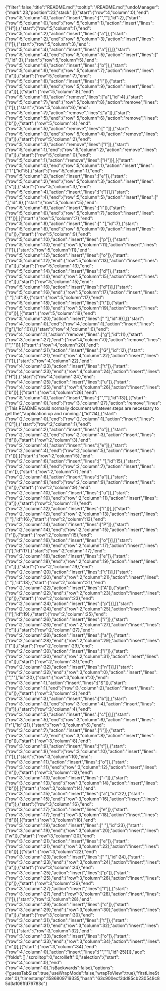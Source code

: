 {"filter":false,"title":"README.md","tooltip":"/README.md","undoManager":{"mark":23,"position":23,"stack":[[{"start":{"row":4,"column":0},"end":{"row":5,"column":0},"action":"insert","lines":["",""],"id":2},{"start":{"row":5,"column":0},"end":{"row":5,"column":1},"action":"insert","lines":["H"]},{"start":{"row":5,"column":1},"end":{"row":5,"column":2},"action":"insert","lines":["a"]},{"start":{"row":5,"column":2},"end":{"row":5,"column":3},"action":"insert","lines":["l"]},{"start":{"row":5,"column":3},"end":{"row":5,"column":4},"action":"insert","lines":["a"]}],[{"start":{"row":5,"column":4},"end":{"row":5,"column":5},"action":"insert","lines":[" "],"id":3},{"start":{"row":5,"column":5},"end":{"row":5,"column":6},"action":"insert","lines":["b"]},{"start":{"row":5,"column":6},"end":{"row":5,"column":7},"action":"insert","lines":["a"]},{"start":{"row":5,"column":7},"end":{"row":5,"column":8},"action":"insert","lines":["l"]},{"start":{"row":5,"column":8},"end":{"row":5,"column":9},"action":"insert","lines":["a"]}],[{"start":{"row":5,"column":8},"end":{"row":5,"column":9},"action":"remove","lines":["a"],"id":4},{"start":{"row":5,"column":7},"end":{"row":5,"column":8},"action":"remove","lines":["l"]},{"start":{"row":5,"column":6},"end":{"row":5,"column":7},"action":"remove","lines":["a"]},{"start":{"row":5,"column":5},"end":{"row":5,"column":6},"action":"remove","lines":["b"]},{"start":{"row":5,"column":4},"end":{"row":5,"column":5},"action":"remove","lines":[" "]},{"start":{"row":5,"column":3},"end":{"row":5,"column":4},"action":"remove","lines":["a"]},{"start":{"row":5,"column":2},"end":{"row":5,"column":3},"action":"remove","lines":["l"]},{"start":{"row":5,"column":1},"end":{"row":5,"column":2},"action":"remove","lines":["a"]},{"start":{"row":5,"column":0},"end":{"row":5,"column":1},"action":"remove","lines":["H"]}],[{"start":{"row":5,"column":0},"end":{"row":5,"column":1},"action":"insert","lines":["T"],"id":5},{"start":{"row":5,"column":1},"end":{"row":5,"column":2},"action":"insert","lines":["e"]},{"start":{"row":5,"column":2},"end":{"row":5,"column":3},"action":"insert","lines":["s"]},{"start":{"row":5,"column":3},"end":{"row":5,"column":4},"action":"insert","lines":["t"]}],[{"start":{"row":5,"column":4},"end":{"row":5,"column":5},"action":"insert","lines":[" "],"id":6},{"start":{"row":5,"column":5},"end":{"row":5,"column":6},"action":"insert","lines":["i"]},{"start":{"row":5,"column":6},"end":{"row":5,"column":7},"action":"insert","lines":["f"]}],[{"start":{"row":5,"column":7},"end":{"row":5,"column":8},"action":"insert","lines":[" "],"id":7},{"start":{"row":5,"column":8},"end":{"row":5,"column":9},"action":"insert","lines":["u"]},{"start":{"row":5,"column":9},"end":{"row":5,"column":10},"action":"insert","lines":["p"]},{"start":{"row":5,"column":10},"end":{"row":5,"column":11},"action":"insert","lines":["l"]},{"start":{"row":5,"column":11},"end":{"row":5,"column":12},"action":"insert","lines":["o"]},{"start":{"row":5,"column":12},"end":{"row":5,"column":13},"action":"insert","lines":["a"]},{"start":{"row":5,"column":13},"end":{"row":5,"column":14},"action":"insert","lines":["d"]},{"start":{"row":5,"column":14},"end":{"row":5,"column":15},"action":"insert","lines":["e"]},{"start":{"row":5,"column":15},"end":{"row":5,"column":16},"action":"insert","lines":["d"]}],[{"start":{"row":5,"column":16},"end":{"row":5,"column":17},"action":"insert","lines":[" "],"id":8},{"start":{"row":5,"column":17},"end":{"row":5,"column":18},"action":"insert","lines":["t"]},{"start":{"row":5,"column":18},"end":{"row":5,"column":19},"action":"insert","lines":["o"]}],[{"start":{"row":5,"column":19},"end":{"row":5,"column":20},"action":"insert","lines":[" "],"id":9}],[{"start":{"row":4,"column":0},"end":{"row":4,"column":1},"action":"insert","lines":["g"],"id":10}],[{"start":{"row":4,"column":0},"end":{"row":4,"column":1},"action":"remove","lines":["g"],"id":11},{"start":{"row":3,"column":27},"end":{"row":4,"column":0},"action":"remove","lines":["",""]}],[{"start":{"row":4,"column":20},"end":{"row":4,"column":21},"action":"insert","lines":["G"],"id":12},{"start":{"row":4,"column":21},"end":{"row":4,"column":22},"action":"insert","lines":["i"]},{"start":{"row":4,"column":22},"end":{"row":4,"column":23},"action":"insert","lines":["t"]},{"start":{"row":4,"column":23},"end":{"row":4,"column":24},"action":"insert","lines":["H"]},{"start":{"row":4,"column":24},"end":{"row":4,"column":25},"action":"insert","lines":["u"]},{"start":{"row":4,"column":25},"end":{"row":4,"column":26},"action":"insert","lines":["b"]}],[{"start":{"row":4,"column":26},"end":{"row":5,"column":0},"action":"insert","lines":["",""],"id":13}],[{"start":{"row":2,"column":0},"end":{"row":3,"column":27},"action":"remove","lines":["This README would normally document whatever steps are necessary to get the","application up and running."],"id":14},{"start":{"row":2,"column":0},"end":{"row":2,"column":1},"action":"insert","lines":["C"]},{"start":{"row":2,"column":1},"end":{"row":2,"column":2},"action":"insert","lines":["o"]},{"start":{"row":2,"column":2},"end":{"row":2,"column":3},"action":"insert","lines":["d"]},{"start":{"row":2,"column":3},"end":{"row":2,"column":4},"action":"insert","lines":["e"]},{"start":{"row":2,"column":4},"end":{"row":2,"column":5},"action":"insert","lines":["r"]}],[{"start":{"row":2,"column":5},"end":{"row":2,"column":6},"action":"insert","lines":[" "],"id":15},{"start":{"row":2,"column":6},"end":{"row":2,"column":7},"action":"insert","lines":["m"]},{"start":{"row":2,"column":7},"end":{"row":2,"column":8},"action":"insert","lines":["a"]},{"start":{"row":2,"column":8},"end":{"row":2,"column":9},"action":"insert","lines":["n"]},{"start":{"row":2,"column":9},"end":{"row":2,"column":10},"action":"insert","lines":["u"]},{"start":{"row":2,"column":10},"end":{"row":2,"column":11},"action":"insert","lines":["a"]},{"start":{"row":2,"column":11},"end":{"row":2,"column":12},"action":"insert","lines":["l"]}],[{"start":{"row":2,"column":12},"end":{"row":2,"column":13},"action":"insert","lines":[" "],"id":16},{"start":{"row":2,"column":13},"end":{"row":2,"column":14},"action":"insert","lines":["P"]},{"start":{"row":2,"column":14},"end":{"row":2,"column":15},"action":"insert","lines":["r"]},{"start":{"row":2,"column":15},"end":{"row":2,"column":16},"action":"insert","lines":["o"]}],[{"start":{"row":2,"column":16},"end":{"row":2,"column":17},"action":"insert","lines":["j"],"id":17},{"start":{"row":2,"column":17},"end":{"row":2,"column":18},"action":"insert","lines":["e"]},{"start":{"row":2,"column":18},"end":{"row":2,"column":19},"action":"insert","lines":["c"]},{"start":{"row":2,"column":19},"end":{"row":2,"column":20},"action":"insert","lines":["t"]}],[{"start":{"row":2,"column":20},"end":{"row":2,"column":21},"action":"insert","lines":[" "],"id":18},{"start":{"row":2,"column":21},"end":{"row":2,"column":22},"action":"insert","lines":["A"]},{"start":{"row":2,"column":22},"end":{"row":2,"column":23},"action":"insert","lines":["p"]},{"start":{"row":2,"column":23},"end":{"row":2,"column":24},"action":"insert","lines":["p"]}],[{"start":{"row":2,"column":24},"end":{"row":2,"column":25},"action":"insert","lines":["l"],"id":19},{"start":{"row":2,"column":25},"end":{"row":2,"column":26},"action":"insert","lines":["i"]},{"start":{"row":2,"column":26},"end":{"row":2,"column":27},"action":"insert","lines":["c"]},{"start":{"row":2,"column":27},"end":{"row":2,"column":28},"action":"insert","lines":["a"]},{"start":{"row":2,"column":28},"end":{"row":2,"column":29},"action":"insert","lines":["t"]},{"start":{"row":2,"column":29},"end":{"row":2,"column":30},"action":"insert","lines":["i"]},{"start":{"row":2,"column":30},"end":{"row":2,"column":31},"action":"insert","lines":["o"]},{"start":{"row":2,"column":31},"end":{"row":2,"column":32},"action":"insert","lines":["n"]}],[{"start":{"row":2,"column":32},"end":{"row":3,"column":0},"action":"insert","lines":["",""],"id":20},{"start":{"row":3,"column":0},"end":{"row":3,"column":1},"action":"insert","lines":["S"]},{"start":{"row":3,"column":1},"end":{"row":3,"column":2},"action":"insert","lines":["u"]},{"start":{"row":3,"column":2},"end":{"row":3,"column":3},"action":"insert","lines":["b"]},{"start":{"row":3,"column":3},"end":{"row":3,"column":4},"action":"insert","lines":["s"]},{"start":{"row":3,"column":4},"end":{"row":3,"column":5},"action":"insert","lines":["c"]}],[{"start":{"row":3,"column":5},"end":{"row":3,"column":6},"action":"insert","lines":["r"],"id":21},{"start":{"row":3,"column":6},"end":{"row":3,"column":7},"action":"insert","lines":["i"]},{"start":{"row":3,"column":7},"end":{"row":3,"column":8},"action":"insert","lines":["p"]},{"start":{"row":3,"column":8},"end":{"row":3,"column":9},"action":"insert","lines":["t"]},{"start":{"row":3,"column":9},"end":{"row":3,"column":10},"action":"insert","lines":["i"]},{"start":{"row":3,"column":10},"end":{"row":3,"column":11},"action":"insert","lines":["o"]},{"start":{"row":3,"column":11},"end":{"row":3,"column":12},"action":"insert","lines":["n"]},{"start":{"row":3,"column":12},"end":{"row":3,"column":13},"action":"insert","lines":["-"]},{"start":{"row":3,"column":13},"end":{"row":3,"column":14},"action":"insert","lines":["b"]}],[{"start":{"row":3,"column":14},"end":{"row":3,"column":15},"action":"insert","lines":["a"],"id":22},{"start":{"row":3,"column":15},"end":{"row":3,"column":16},"action":"insert","lines":["s"]},{"start":{"row":3,"column":16},"end":{"row":3,"column":17},"action":"insert","lines":["e"]},{"start":{"row":3,"column":17},"end":{"row":3,"column":18},"action":"insert","lines":["d"]}],[{"start":{"row":3,"column":18},"end":{"row":3,"column":19},"action":"insert","lines":[" "],"id":23},{"start":{"row":3,"column":19},"end":{"row":3,"column":20},"action":"insert","lines":["w"]},{"start":{"row":3,"column":20},"end":{"row":3,"column":21},"action":"insert","lines":["e"]},{"start":{"row":3,"column":21},"end":{"row":3,"column":22},"action":"insert","lines":["b"]}],[{"start":{"row":3,"column":22},"end":{"row":3,"column":23},"action":"insert","lines":[" "],"id":24},{"start":{"row":3,"column":23},"end":{"row":3,"column":24},"action":"insert","lines":["a"]},{"start":{"row":3,"column":24},"end":{"row":3,"column":25},"action":"insert","lines":["p"]},{"start":{"row":3,"column":25},"end":{"row":3,"column":26},"action":"insert","lines":["p"]},{"start":{"row":3,"column":26},"end":{"row":3,"column":27},"action":"insert","lines":["l"]},{"start":{"row":3,"column":27},"end":{"row":3,"column":28},"action":"insert","lines":["i"]},{"start":{"row":3,"column":28},"end":{"row":3,"column":29},"action":"insert","lines":["c"]},{"start":{"row":3,"column":29},"end":{"row":3,"column":30},"action":"insert","lines":["a"]},{"start":{"row":3,"column":30},"end":{"row":3,"column":31},"action":"insert","lines":["t"]},{"start":{"row":3,"column":31},"end":{"row":3,"column":32},"action":"insert","lines":["i"]},{"start":{"row":3,"column":32},"end":{"row":3,"column":33},"action":"insert","lines":["o"]},{"start":{"row":3,"column":33},"end":{"row":3,"column":34},"action":"insert","lines":["n"]}],[{"start":{"row":3,"column":34},"end":{"row":4,"column":0},"action":"insert","lines":["",""],"id":25}]]},"ace":{"folds":[],"scrolltop":0,"scrollleft":0,"selection":{"start":{"row":4,"column":0},"end":{"row":4,"column":0},"isBackwards":false},"options":{"guessTabSize":true,"useWrapMode":false,"wrapToView":true},"firstLineState":0},"timestamp":1586809719335,"hash":"63c900ecf3dd85cb230549c85d3a106ffd76783c"}